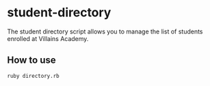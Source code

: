 # student-directory

The student directory script allows you to manage the list of students enrolled at Villains Academy.

## How to use

```shell
ruby directory.rb
```